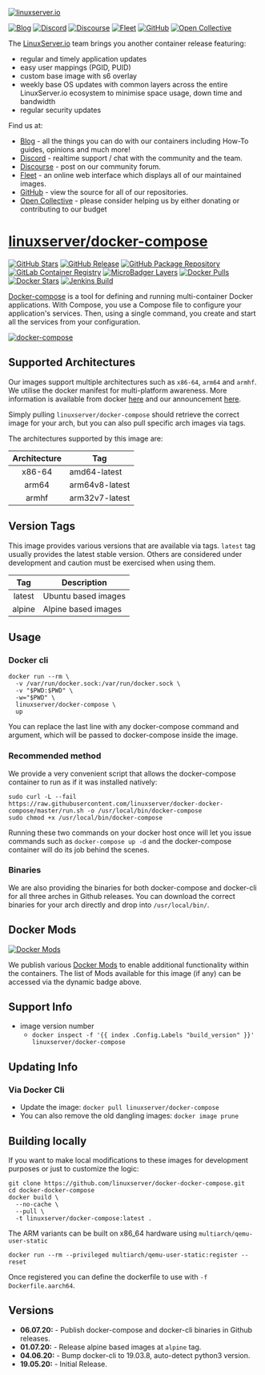 [![linuxserver.io](https://raw.githubusercontent.com/linuxserver/docker-templates/master/linuxserver.io/img/linuxserver_medium.png)](https://linuxserver.io)

[![Blog](https://img.shields.io/static/v1.svg?color=94398d&labelColor=555555&logoColor=ffffff&style=for-the-badge&label=linuxserver.io&message=Blog)](https://blog.linuxserver.io "all the things you can do with our containers including How-To guides, opinions and much more!")
[![Discord](https://img.shields.io/discord/354974912613449730.svg?color=94398d&labelColor=555555&logoColor=ffffff&style=for-the-badge&label=Discord&logo=discord)](https://discord.gg/YWrKVTn "realtime support / chat with the community and the team.")
[![Discourse](https://img.shields.io/discourse/https/discourse.linuxserver.io/topics.svg?color=94398d&labelColor=555555&logoColor=ffffff&style=for-the-badge&logo=discourse)](https://discourse.linuxserver.io "post on our community forum.")
[![Fleet](https://img.shields.io/static/v1.svg?color=94398d&labelColor=555555&logoColor=ffffff&style=for-the-badge&label=linuxserver.io&message=Fleet)](https://fleet.linuxserver.io "an online web interface which displays all of our maintained images.")
[![GitHub](https://img.shields.io/static/v1.svg?color=94398d&labelColor=555555&logoColor=ffffff&style=for-the-badge&label=linuxserver.io&message=GitHub&logo=github)](https://github.com/linuxserver "view the source for all of our repositories.")
[![Open Collective](https://img.shields.io/opencollective/all/linuxserver.svg?color=94398d&labelColor=555555&logoColor=ffffff&style=for-the-badge&label=Supporters&logo=open%20collective)](https://opencollective.com/linuxserver "please consider helping us by either donating or contributing to our budget")

The [LinuxServer.io](https://linuxserver.io) team brings you another container release featuring:

* regular and timely application updates
* easy user mappings (PGID, PUID)
* custom base image with s6 overlay
* weekly base OS updates with common layers across the entire LinuxServer.io ecosystem to minimise space usage, down time and bandwidth
* regular security updates

Find us at:
* [Blog](https://blog.linuxserver.io) - all the things you can do with our containers including How-To guides, opinions and much more!
* [Discord](https://discord.gg/YWrKVTn) - realtime support / chat with the community and the team.
* [Discourse](https://discourse.linuxserver.io) - post on our community forum.
* [Fleet](https://fleet.linuxserver.io) - an online web interface which displays all of our maintained images.
* [GitHub](https://github.com/linuxserver) - view the source for all of our repositories.
* [Open Collective](https://opencollective.com/linuxserver) - please consider helping us by either donating or contributing to our budget

# [linuxserver/docker-compose](https://github.com/linuxserver/docker-docker-compose)

[![GitHub Stars](https://img.shields.io/github/stars/linuxserver/docker-docker-compose.svg?color=94398d&labelColor=555555&logoColor=ffffff&style=for-the-badge&logo=github)](https://github.com/linuxserver/docker-docker-compose)
[![GitHub Release](https://img.shields.io/github/release/linuxserver/docker-docker-compose.svg?color=94398d&labelColor=555555&logoColor=ffffff&style=for-the-badge&logo=github)](https://github.com/linuxserver/docker-docker-compose/releases)
[![GitHub Package Repository](https://img.shields.io/static/v1.svg?color=94398d&labelColor=555555&logoColor=ffffff&style=for-the-badge&label=linuxserver.io&message=GitHub%20Package&logo=github)](https://github.com/linuxserver/docker-docker-compose/packages)
[![GitLab Container Registry](https://img.shields.io/static/v1.svg?color=94398d&labelColor=555555&logoColor=ffffff&style=for-the-badge&label=linuxserver.io&message=GitLab%20Registry&logo=gitlab)](https://gitlab.com/Linuxserver.io/docker-docker-compose/container_registry)
[![MicroBadger Layers](https://img.shields.io/microbadger/layers/linuxserver/docker-compose.svg?color=94398d&labelColor=555555&logoColor=ffffff&style=for-the-badge)](https://microbadger.com/images/linuxserver/docker-compose "Get your own version badge on microbadger.com")
[![Docker Pulls](https://img.shields.io/docker/pulls/linuxserver/docker-compose.svg?color=94398d&labelColor=555555&logoColor=ffffff&style=for-the-badge&label=pulls&logo=docker)](https://hub.docker.com/r/linuxserver/docker-compose)
[![Docker Stars](https://img.shields.io/docker/stars/linuxserver/docker-compose.svg?color=94398d&labelColor=555555&logoColor=ffffff&style=for-the-badge&label=stars&logo=docker)](https://hub.docker.com/r/linuxserver/docker-compose)
[![Jenkins Build](https://img.shields.io/jenkins/build?labelColor=555555&logoColor=ffffff&style=for-the-badge&jobUrl=https%3A%2F%2Fci.linuxserver.io%2Fjob%2FDocker-Pipeline-Builders%2Fjob%2Fdocker-docker-compose%2Fjob%2Fmaster%2F&logo=jenkins)](https://ci.linuxserver.io/job/Docker-Pipeline-Builders/job/docker-docker-compose/job/master/)

[Docker-compose](https://github.com/docker/compose) is a tool for defining and running multi-container Docker applications. With Compose, you use a Compose file to configure your application's services. Then, using a single command, you create and start all the services from your configuration.

[![docker-compose](https://github.com/docker/compose/raw/master/logo.png)](https://github.com/docker/compose)

## Supported Architectures

Our images support multiple architectures such as `x86-64`, `arm64` and `armhf`. We utilise the docker manifest for multi-platform awareness. More information is available from docker [here](https://github.com/docker/distribution/blob/master/docs/spec/manifest-v2-2.md#manifest-list) and our announcement [here](https://blog.linuxserver.io/2019/02/21/the-lsio-pipeline-project/).

Simply pulling `linuxserver/docker-compose` should retrieve the correct image for your arch, but you can also pull specific arch images via tags.

The architectures supported by this image are:

| Architecture | Tag |
| :----: | --- |
| x86-64 | amd64-latest |
| arm64 | arm64v8-latest |
| armhf | arm32v7-latest |

## Version Tags

This image provides various versions that are available via tags. `latest` tag usually provides the latest stable version. Others are considered under development and caution must be exercised when using them.

| Tag | Description |
| :----: | --- |
| latest | Ubuntu based images |
| alpine | Alpine based images |

## Usage

### Docker cli

```
docker run --rm \
  -v /var/run/docker.sock:/var/run/docker.sock \
  -v "$PWD:$PWD" \
  -w="$PWD" \
  linuxserver/docker-compose \
  up
```
You can replace the last line with any docker-compose command and argument, which will be passed to docker-compose inside the image.

### Recommended method

We provide a very convenient script that allows the docker-compose container to run as if it was installed natively:
```
sudo curl -L --fail https://raw.githubusercontent.com/linuxserver/docker-docker-compose/master/run.sh -o /usr/local/bin/docker-compose
sudo chmod +x /usr/local/bin/docker-compose
```
Running these two commands on your docker host once will let you issue commands such as `docker-compose up -d` and the docker-compose container will do its job behind the scenes.

### Binaries

We are also providing the binaries for both docker-compose and docker-cli for all three arches in Github releases. You can download the correct binaries for your arch directly and drop into `/usr/local/bin/`.

## Docker Mods
[![Docker Mods](https://img.shields.io/badge/dynamic/yaml?style=for-the-badge&color=E68523&label=mods&query=%24.mods%5B%27docker-compose%27%5D.mod_count&url=https%3A%2F%2Fraw.githubusercontent.com%2Flinuxserver%2Fdocker-mods%2Fmaster%2Fmod-list.yml)](https://mods.linuxserver.io/?mod=docker-compose "view available mods for this container.")

We publish various [Docker Mods](https://github.com/linuxserver/docker-mods) to enable additional functionality within the containers. The list of Mods available for this image (if any) can be accessed via the dynamic badge above.


## Support Info

* image version number
  * `docker inspect -f '{{ index .Config.Labels "build_version" }}' linuxserver/docker-compose`

## Updating Info

### Via Docker Cli
* Update the image: `docker pull linuxserver/docker-compose`
* You can also remove the old dangling images: `docker image prune`


## Building locally

If you want to make local modifications to these images for development purposes or just to customize the logic:
```
git clone https://github.com/linuxserver/docker-docker-compose.git
cd docker-docker-compose
docker build \
  --no-cache \
  --pull \
  -t linuxserver/docker-compose:latest .
```

The ARM variants can be built on x86_64 hardware using `multiarch/qemu-user-static`
```
docker run --rm --privileged multiarch/qemu-user-static:register --reset
```

Once registered you can define the dockerfile to use with `-f Dockerfile.aarch64`.

## Versions

* **06.07.20:** - Publish docker-compose and docker-cli binaries in Github releases.
* **01.07.20:** - Release alpine based images at `alpine` tag.
* **04.06.20:** - Bump docker-cli to 19.03.8, auto-detect python3 version.
* **19.05.20:** - Initial Release.
